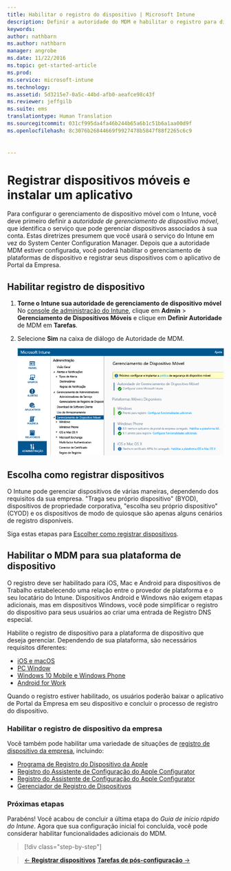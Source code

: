 ```yaml
---
title: Habilitar o registro do dispositivo | Microsoft Intune
description: Definir a autoridade do MDM e habilitar o registro para dispositivos iOS, Windows, Android e Mac.
keywords: 
author: nathbarn
ms.author: nathbarn
manager: angrobe
ms.date: 11/22/2016
ms.topic: get-started-article
ms.prod: 
ms.service: microsoft-intune
ms.technology: 
ms.assetid: 5d3215e7-0a5c-44bd-afb0-aeafce98c43f
ms.reviewer: jeffgilb
ms.suite: ems
translationtype: Human Translation
ms.sourcegitcommit: 031cf995da4fa46b244b65a6b1c51b6a1aa00d9f
ms.openlocfilehash: 8c3076b26844669f9927478b5847f88f2265c6c9


---
```


# <a name="enroll-mobile-devices-and-install-an-app"></a>Registrar dispositivos móveis e instalar um aplicativo
Para configurar o gerenciamento de dispositivo móvel com o Intune, você deve primeiro definir a *autoridade de gerenciamento de dispositivo móvel*, que identifica o serviço que pode gerenciar dispositivos associados à sua conta. Estas diretrizes presumem que você usará o serviço do Intune em vez do System Center Configuration Manager. Depois que a autoridade MDM estiver configurada, você poderá habilitar o gerenciamento de plataformas de dispositivo e registrar seus dispositivos com o aplicativo de Portal da Empresa.

## <a name="enable-device-enrollment"></a>Habilitar registro de dispositivo

1. **Torne o Intune sua autoridade de gerenciamento de dispositivo móvel**
    No [console de administração do Intune](https://manage.microsoft.com/), clique em **Admin** > **Gerenciamento de Dispositivos Móveis** e clique em **Definir Autoridade** de MDM em **Tarefas**.  

2. Selecione **Sim** na caixa de diálogo de Autoridade de MDM.

    ![Console de administração. Defina mdm como Intune](./media/mdmAuthority.png)

## <a name="choose-how-to-enroll-devices"></a>Escolha como registrar dispositivos

O Intune pode gerenciar dispositivos de várias maneiras, dependendo dos requisitos da sua empresa. "Traga seu próprio dispositivo" (BYOD), dispositivos de propriedade corporativa, "escolha seu próprio dispositivo" (CYOD) e os dispositivos de modo de quiosque são apenas alguns cenários de registro disponíveis.

Siga estas etapas para [Escolher como registrar dispositivos](choose-how-to-enroll-devices1.md).

## <a name="enable-mdm-for-your-device-platform"></a>Habilitar o MDM para sua plataforma de dispositivo
O registro deve ser habilitado para iOS, Mac e Android para dispositivos de Trabalho estabelecendo uma relação entre o provedor de plataforma e o seu locatário do Intune. Dispositivos Android e Windows não exigem etapas adicionais, mas em dispositivos Windows, você pode simplificar o registro do dispositivo para seus usuários ao criar uma entrada de Registro DNS especial.

Habilite o registro de dispositivo para a plataforma de dispositivo que deseja gerenciar. Dependendo de sua plataforma, são necessários requisitos diferentes:

-  [iOS e macOS](https://docs.microsoft.com/intune/deploy-use/set-up-ios-and-mac-management-with-microsoft-intune.md)
-  [PC Window](https://docs.microsoft.com/intune/deploy-use/set-up-windows-device-management-with-microsoft-intune)
-  [Windows 10 Mobile e Windows Phone](https://docs.microsoft.com/intune/deploy-use/set-up-windows-phone-management-with-microsoft-intune)
- [Android for Work](https://docs.microsoft.com/intune/deploy-use/set-up-android-for-work)

Quando o registro estiver habilitado, os usuários poderão baixar o aplicativo de Portal da Empresa em seu dispositivo e concluir o processo de registro do dispositivo.

### <a name="enable-company-owned-device-enrollment"></a>Habilitar o registro de dispositivo da empresa
Você também pode habilitar uma variedade de situações de [registro de dispositivo da empresa](https://docs.microsoft.com/intune/deploy-use/manage-corporate-owned-devices), incluindo:
- [Programa de Registro do Dispositivo da Apple](https://docs.microsoft.com/intune/deploy-use/ios-device-enrollment-program-in-microsoft-intune)
- [Registro do Assistente de Configuração do Apple Configurator](https://docs.microsoft.com/intune/deploy-use/ios-setup-assistant-enrollment-in-microsoft-intune)
- [Registro do Assistente de Configuração do Apple Configurator](https://docs.microsoft.com/intune/deploy-use/ios-direct-enrollment-in-microsoft-intune)
- [Gerenciador de Registro de Dispositivos](https://docs.microsoft.com/intune/deploy-use/enroll-corporate-owned-devices-with-the-device-enrollment-manager-in-microsoft-intune)

### <a name="next-steps"></a>Próximas etapas
Parabéns! Você acabou de concluir a última etapa do *Guia de início rápido do Intune*. Agora que sua configuração inicial foi concluída, você pode considerar habilitar funcionalidades adicionais do MDM.

>[!div class="step-by-step"]

>[&larr; **Registrar dispositivos**](.\start-with-a-paid-subscription-to-microsoft-intune-step-8.md)     [**Tarefas de pós-configuração** &rarr;](.\post-configuration-tasks.md)  



<!--HONumber=Dec16_HO1-->


